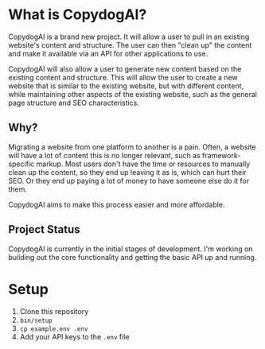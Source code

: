 # What is CopydogAI?

CopydogAI is a brand new project. It will allow a user to pull in an
existing website's content and structure. The user can then "clean up" the
content and make it available via an API for other applications to use.

CopydogAI will also allow a user to generate new content based on
the existing content and structure. This will allow the user to create a new
website that is similar to the existing website, but with different content,
while maintaining other aspects of the existing website, such as the general
page structure and SEO characteristics.

## Why?

Migrating a website from one platform to another is a pain. Often, a website
will have a lot of content this is no longer relevant, such as framework-specific
markup. Most users don't have the time or resources to manually clean up the
content, so they end up leaving it as is, which can hurt their SEO. Or they
end up paying a lot of money to have someone else do it for them.

CopydogAI aims to make this process easier and more affordable.

## Project Status

CopydogAI is currently in the initial stages of development. I'm working on
building out the core functionality and getting the basic API up and running.


# Setup

1. Clone this repository
2. `bin/setup`
3. `cp example.env .env`
4. Add your API keys to the `.env` file
